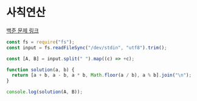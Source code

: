 # 사칙연산

[백준 문제 링크](https://www.acmicpc.net/problem/10869)

```javascript
const fs = require("fs");
const input = fs.readFileSync("/dev/stdin", "utf8").trim();

const [A, B] = input.split(" ").map((c) => +c);

function solution(a, b) {
  return [a + b, a - b, a * b, Math.floor(a / b), a % b].join("\n");
}

console.log(solution(A, B));
```
